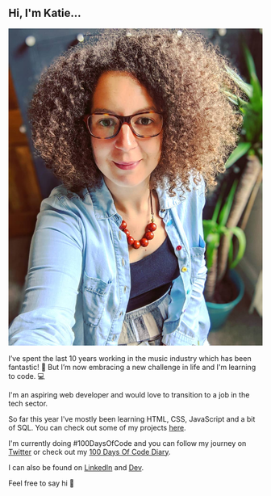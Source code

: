 ## Hi, I'm Katie...

![Katie](https://raw.githubusercontent.com/katiehawcutt/katiehawcutt/master/Katie.png)

I’ve spent the last 10 years working in the music industry which has been fantastic! 🎷 But I’m now embracing a new challenge in life and I'm learning to code. 💻

I'm an aspiring web developer and would love to transition to a job in the tech sector.

So far this year I've mostly been learning HTML, CSS, JavaScript and a bit of SQL. You can check out some of my projects [here](https://github.com/katiehawcutt?tab=repositories).

I'm currently doing #100DaysOfCode and you can follow my journey on [Twitter](https://twitter.com/katie_hawcutt) or check out my [100 Days Of Code Diary](https://github.com/katiehawcutt/100DaysOfCode).

I can also be found on [LinkedIn](https://www.linkedin.com/in/katiehawcutt/) and [Dev](https://dev.to/katiehawcutt).

Feel free to say hi 🙂
